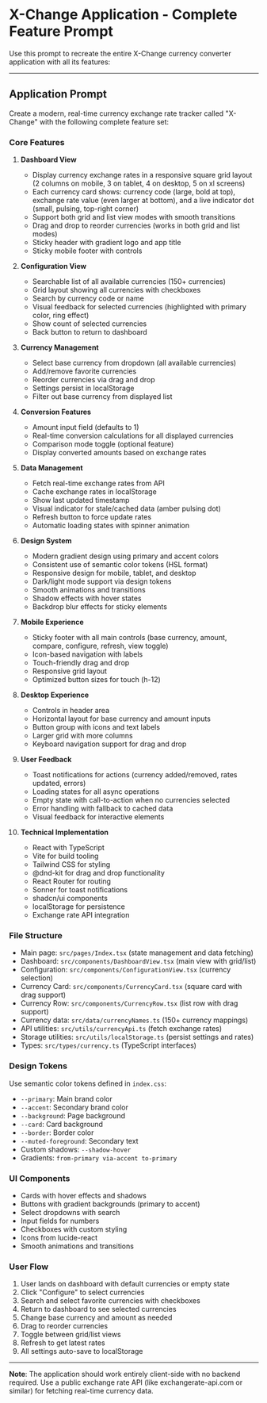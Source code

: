 # X-Change Application - Complete Feature Prompt

Use this prompt to recreate the entire X-Change currency converter application with all its features:

---

## Application Prompt

Create a modern, real-time currency exchange rate tracker called "X-Change" with the following complete feature set:

### Core Features

1. **Dashboard View**
   - Display currency exchange rates in a responsive square grid layout (2 columns on mobile, 3 on tablet, 4 on desktop, 5 on xl screens)
   - Each currency card shows: currency code (large, bold at top), exchange rate value (even larger at bottom), and a live indicator dot (small, pulsing, top-right corner)
   - Support both grid and list view modes with smooth transitions
   - Drag and drop to reorder currencies (works in both grid and list modes)
   - Sticky header with gradient logo and app title
   - Sticky mobile footer with controls

2. **Configuration View**
   - Searchable list of all available currencies (150+ currencies)
   - Grid layout showing all currencies with checkboxes
   - Search by currency code or name
   - Visual feedback for selected currencies (highlighted with primary color, ring effect)
   - Show count of selected currencies
   - Back button to return to dashboard

3. **Currency Management**
   - Select base currency from dropdown (all available currencies)
   - Add/remove favorite currencies
   - Reorder currencies via drag and drop
   - Settings persist in localStorage
   - Filter out base currency from displayed list

4. **Conversion Features**
   - Amount input field (defaults to 1)
   - Real-time conversion calculations for all displayed currencies
   - Comparison mode toggle (optional feature)
   - Display converted amounts based on exchange rates

5. **Data Management**
   - Fetch real-time exchange rates from API
   - Cache exchange rates in localStorage
   - Show last updated timestamp
   - Visual indicator for stale/cached data (amber pulsing dot)
   - Refresh button to force update rates
   - Automatic loading states with spinner animation

6. **Design System**
   - Modern gradient design using primary and accent colors
   - Consistent use of semantic color tokens (HSL format)
   - Responsive design for mobile, tablet, and desktop
   - Dark/light mode support via design tokens
   - Smooth animations and transitions
   - Shadow effects with hover states
   - Backdrop blur effects for sticky elements

7. **Mobile Experience**
   - Sticky footer with all main controls (base currency, amount, compare, configure, refresh, view toggle)
   - Icon-based navigation with labels
   - Touch-friendly drag and drop
   - Responsive grid layout
   - Optimized button sizes for touch (h-12)

8. **Desktop Experience**
   - Controls in header area
   - Horizontal layout for base currency and amount inputs
   - Button group with icons and text labels
   - Larger grid with more columns
   - Keyboard navigation support for drag and drop

9. **User Feedback**
   - Toast notifications for actions (currency added/removed, rates updated, errors)
   - Loading states for all async operations
   - Empty state with call-to-action when no currencies selected
   - Error handling with fallback to cached data
   - Visual feedback for interactive elements

10. **Technical Implementation**
    - React with TypeScript
    - Vite for build tooling
    - Tailwind CSS for styling
    - @dnd-kit for drag and drop functionality
    - React Router for routing
    - Sonner for toast notifications
    - shadcn/ui components
    - localStorage for persistence
    - Exchange rate API integration

### File Structure

- Main page: `src/pages/Index.tsx` (state management and data fetching)
- Dashboard: `src/components/DashboardView.tsx` (main view with grid/list)
- Configuration: `src/components/ConfigurationView.tsx` (currency selection)
- Currency Card: `src/components/CurrencyCard.tsx` (square card with drag support)
- Currency Row: `src/components/CurrencyRow.tsx` (list row with drag support)
- Currency data: `src/data/currencyNames.ts` (150+ currency mappings)
- API utilities: `src/utils/currencyApi.ts` (fetch exchange rates)
- Storage utilities: `src/utils/localStorage.ts` (persist settings and rates)
- Types: `src/types/currency.ts` (TypeScript interfaces)

### Design Tokens

Use semantic color tokens defined in `index.css`:
- `--primary`: Main brand color
- `--accent`: Secondary brand color  
- `--background`: Page background
- `--card`: Card background
- `--border`: Border color
- `--muted-foreground`: Secondary text
- Custom shadows: `--shadow-hover`
- Gradients: `from-primary via-accent to-primary`

### UI Components

- Cards with hover effects and shadows
- Buttons with gradient backgrounds (primary to accent)
- Select dropdowns with search
- Input fields for numbers
- Checkboxes with custom styling
- Icons from lucide-react
- Smooth animations and transitions

### User Flow

1. User lands on dashboard with default currencies or empty state
2. Click "Configure" to select currencies
3. Search and select favorite currencies with checkboxes
4. Return to dashboard to see selected currencies
5. Change base currency and amount as needed
6. Drag to reorder currencies
7. Toggle between grid/list views
8. Refresh to get latest rates
9. All settings auto-save to localStorage

---

**Note**: The application should work entirely client-side with no backend required. Use a public exchange rate API (like exchangerate-api.com or similar) for fetching real-time currency data.
